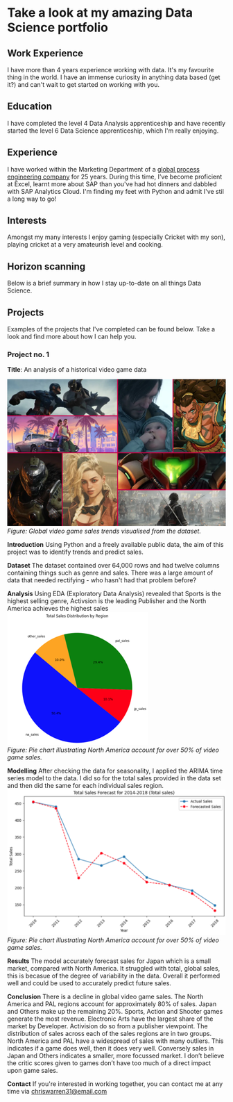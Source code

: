 # Take a look at my amazing Data Science portfolio

## Work Experience
I have more than 4 years experience working with data. It's my favourite thing in the world. I have an immense curiosity in anything data based (get it?) and can't wait to get started on working with you.

## Education
I have completed the level 4 Data Analysis apprenticeship and have recently started the level 6 Data Science apprenticeship, which I'm really enjoying.

## Experience
I have worked within the Marketing Department of a [global process engineering company](https://www.uk.endress.com/en)  for 25 years. During this time, I've become proficient at Excel, learnt more about SAP than you've had hot dinners and dabbled with SAP Analytics Cloud. I'm finding my feet with Python and admit I've stil a long way to go!

## Interests
Amongst my many interests I enjoy gaming (especially Cricket with my son), playing cricket at a very amateurish level and cooking.

## Horizon scanning
Below is a brief summary in how I stay up-to-date on all things Data Science.

## Projects
Examples of the projects that I've completed can be found below. Take a look and find more about how I can help you.

### Project no. 1  
**Title**: An analysis of a historical video game data

![Video Game Sales Visualisation](assets/image1.jpg)  
*Figure: Global video game sales trends visualised from the dataset.*

**Introduction** Using Python and a freely available public data, the aim of this project was to identify trends and predict sales.

**Dataset** The dataset contained over 64,000 rows and had twelve columns containing things such as genre and sales. There was a large amount of data that needed rectifying - who hasn't had that problem before?

**Analysis** Using EDA (Exploratory Data Analysis) revealed that Sports is the highest selling genre, Activsion is the leading Publisher and the North America achieves the highest sales 
![Video Game Sales Visualisation](assets/image2.png)  
*Figure: Pie chart illustrating North America account for over 50% of video game sales.*


**Modelling** After checking the data for seasonality, I applied the ARIMA time series model to the data. I did so for the total sales provided in the data set and then did the same for each individual sales region.
![Video Game Sales Visualisation](assets/image3.png)  
*Figure: Pie chart illustrating North America account for over 50% of video game sales.*


**Results** The model accurately forecast sales for Japan which is a small market, compared with North America. It struggled with total, global sales, this is becasue of the degree of variability in the data. Overall it performed well and could be used to accurately predict future sales.

**Conclusion** There is a decline in global video game sales. The North America and PAL regions account for approximately 80% of sales. Japan and Others make up the remaining 20%. Sports, Action and Shooter games generate the most revenue.  Electronic Arts have the largest share of the market by Developer. Activision do so from a publisher viewpoint. The distribution of sales across each of the sales regions are in two groups. North America and PAL have a widespread of sales with many outliers. This indicates if a game does well, then it does very well. Conversely sales in Japan and Others indicates a smaller, more focussed market. I don’t believe the critic scores given to games don’t have too much of a direct impact upon game sales.

**Contact** If you're interested in working together, you can contact me at any time via chriswarren31@email.com

